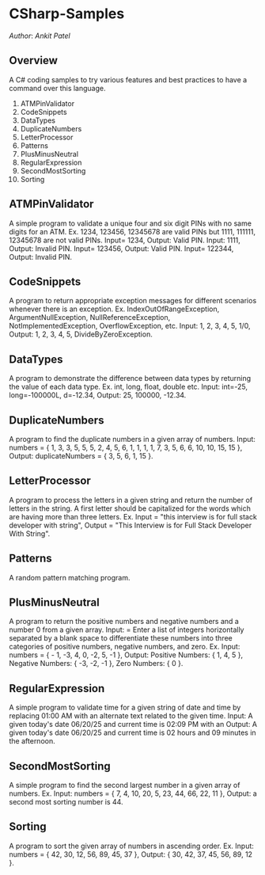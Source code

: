 
# CSharp-Samples

_Author_: _Ankit_ _Patel_

## Overview

A C# coding samples to try various features and best practices to have a command over this language.

1. ATMPinValidator
2. CodeSnippets
3. DataTypes
4. DuplicateNumbers
5. LetterProcessor
6. Patterns
7. PlusMinusNeutral
8. RegularExpression
9. SecondMostSorting
10. Sorting

## ATMPinValidator

A simple program to validate a unique four and six digit PINs with no same digits for an ATM. Ex. 1234, 123456, 12345678 are valid PINs but 1111, 111111, 12345678 are not valid PINs. Input= 1234, Output: Valid PIN. Input: 1111, Output: Invalid PIN. Input= 123456, Output: Valid PIN. Input= 122344, Output: Invalid PIN.

## CodeSnippets

A program to return appropriate exception messages for different scenarios whenever there is an exception. Ex. IndexOutOfRangeException, ArgumentNullException, NullReferenceException, NotImplementedException, OverflowException, etc. Input: 1, 2, 3, 4, 5, 1/0, Output: 1, 2, 3, 4, 5, DivideByZeroException.

## DataTypes

A program to demonstrate the difference between data types by returning the value of each data type. Ex. int, long, float, double etc. Input: int=-25, long=-100000L, d=-12.34, Output: 25, 100000, -12.34.

## DuplicateNumbers

A program to find the duplicate numbers in a given array of numbers.
Input: numbers = { 1, 3, 3, 5, 5, 5, 2, 4, 5, 6, 1, 1, 1, 1, 7, 3, 5, 6, 6, 10, 10, 15, 15 }, Output: duplicateNumbers = { 3, 5, 6, 1, 15 }.

## LetterProcessor

A program to process the letters in a given string and return the number of letters in the string. A first letter should be capitalized for the words which are having more than three letters. Ex. Input = "this interview is for full stack developer with string", Output = "This Interview is for Full Stack Developer With String".

## Patterns

A random pattern matching program.

## PlusMinusNeutral

A program to return the positive numbers and negative numbers and a number 0 from a given array. Input: = Enter a list of integers horizontally separated by a blank space to differentiate these numbers into three categories of positive numbers, negative numbers, and zero. Ex. Input: numbers = { - 1, -3, 4, 0, -2, 5, -1 }, Output:  Positive Numbers: { 1, 4, 5 }, Negative Numbers: { -3, -2, -1 }, Zero Numbers: { 0 }.

## RegularExpression

A simple program to validate time for a given string of date and time by replacing 01:00 AM with an alternate text related to the given time. Input: A given today's date 06/20/25 and current time is 02:09 PM with an Output: A given today's date 06/20/25 and current time is 02 hours and 09 minutes in the afternoon.

## SecondMostSorting

A simple program to find the second largest number in a given array of numbers. Ex. Input: numbers = { 7, 4, 10, 20, 5, 23, 44, 66, 22, 11 }, Output: a second most sorting number is 44.

## Sorting

A program to sort the given array of numbers in ascending order. Ex.
Input: numbers = { 42, 30, 12, 56, 89, 45, 37 }, Output: { 30, 42, 37, 45, 56, 89, 12 }.

